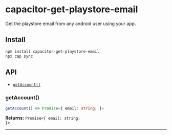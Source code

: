 # capacitor-get-playstore-email

Get the playstore email from any android user using your app.

## Install

```bash
npm install capacitor-get-playstore-email
npx cap sync
```

## API

<docgen-index>

* [`getAccount()`](#getaccount)

</docgen-index>

<docgen-api>
<!--Update the source file JSDoc comments and rerun docgen to update the docs below-->

### getAccount()

```typescript
getAccount() => Promise<{ email: string; }>
```

**Returns:** <code>Promise&lt;{ email: string; }&gt;</code>

--------------------

</docgen-api>
